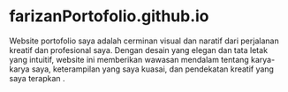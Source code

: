 # farizanPortofolio.github.io
Website portofolio saya adalah cerminan visual dan naratif dari perjalanan kreatif dan profesional saya. Dengan desain yang elegan dan tata letak yang intuitif, website ini memberikan wawasan mendalam tentang karya-karya saya, keterampilan yang saya kuasai, dan pendekatan kreatif yang saya terapkan .
